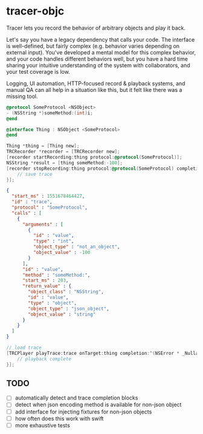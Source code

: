 # tracer-objc

Tracer lets you record the behavior of arbitrary objects and play it back.

Let's say you have a legacy dependency that calls your code. The interface is well-defined, but fairly complex (e.g. behavior varies depending on external input). You've developed a mental model for this complex behavior, and your code handles different behaviors well, but you have a hard time sharing your intuitive understanding of the system with collaborators, and your test coverage is low. 

Logging, UI automation, HTTP-focused record & playback systems, and manual QA can all help in a situation like this, but it felt like there was a missing tool.

```objective-c
@protocol SomeProtocol <NSObject>
- (NSString *)someMethod:(int)i;
@end

@interface Thing : NSObject <SomeProtocol>
@end
```

```objective-c
Thing *thing = [Thing new];
TRCRecorder *recorder = [TRCRecorder new];
[recorder startRecording:thing protocol:@protocol(SomeProtocol)];
NSString *result = [thing someMethod:-100];
[recorder stopRecording:thing protocol:@protocol(SomeProtocol) completion:^(TRCTrace *trace, NSError *error) {
    // save trace
}];
```

```json
{
  "start_ms" : 1551678464427,
  "id" : "trace",
  "protocol" : "SomeProtocol",
  "calls" : [
    {
      "arguments" : [
        {
          "id" : "value",
          "type" : "int",
          "object_type" : "not_an_object",
          "object_value" : -100
        }
      ],
      "id" : "value",
      "method" : "someMethod:",
      "start_ms" : 203,
      "return_value" : {
        "object_class" : "NSString",
        "id" : "value",
        "type" : "object",
        "object_type" : "json_object",
        "object_value" : "string"
      }
    }
  ]
}
```

```objective-c
// load trace
[TRCPlayer playTrace:trace onTarget:thing completion:^(NSError * _Nullable error) {
    // playback complete
}];
```


## TODO
- [ ] automatically detect and trace completion blocks
- [ ] detect when json encoding method is available for non-json object
- [ ] add interface for injecting fixtures for non-json objects
- [ ] how often does this work with swift
- [ ] more exhaustive tests

